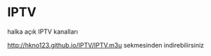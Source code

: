 # IPTV

halka açık IPTV kanalları

 http://hkno123.github.io/IPTV/IPTV.m3u sekmesinden indirebilirsiniz 



